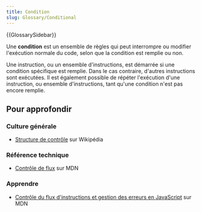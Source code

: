 ```yaml
---
title: Condition
slug: Glossary/Conditional
---
```


{{GlossarySidebar}}

Une **condition** est un ensemble de règles qui peut interrompre ou modifier l'exécution normale du code, selon que la condition est remplie ou non.

Une instruction, ou un ensemble d'instructions, est démarrée si une condition spécifique est remplie. Dans le cas contraire, d'autres instructions sont exécutées. Il est également possible de répéter l'exécution d'une instruction, ou ensemble d'instructions, tant qu'une condition n'est pas encore remplie.

## Pour approfondir

### Culture générale

- [Structure de contrôle](https://fr.wikipedia.org/wiki/Structure_de_contrôle#Alternatives) sur Wikipédia

### Référence technique

- [Contrôle de flux](/fr/docs/Glossary/Control_flow) sur MDN

### Apprendre

- [Contrôle du flux d'instructions et gestion des erreurs en JavaScript](/fr/docs/Web/JavaScript/Guide/Control_flow_and_error_handling) sur MDN
